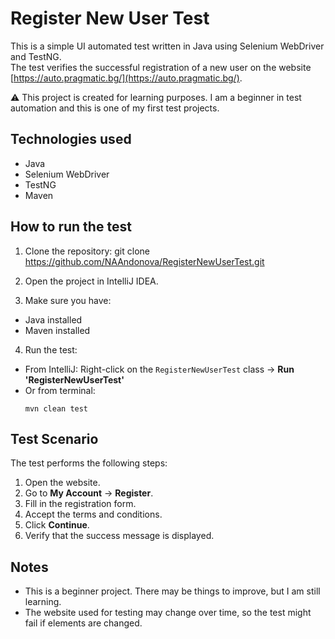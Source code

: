 # Register New User Test

This is a simple UI automated test written in Java using Selenium WebDriver and TestNG.  
The test verifies the successful registration of a new user on the website [https://auto.pragmatic.bg/](https://auto.pragmatic.bg/).

⚠️ This project is created for learning purposes. I am a beginner in test automation and this is one of my first test projects.

## Technologies used
- Java
- Selenium WebDriver
- TestNG
- Maven

## How to run the test
1. Clone the repository:
   git clone https://github.com/NAAndonova/RegisterNewUserTest.git
2. Open the project in IntelliJ IDEA.

3. Make sure you have:
- Java installed
- Maven installed

4. Run the test:
- From IntelliJ: Right-click on the `RegisterNewUserTest` class → **Run 'RegisterNewUserTest'**
- Or from terminal:
  ```
  mvn clean test
  ```

## Test Scenario
The test performs the following steps:
1. Open the website.
2. Go to **My Account** → **Register**.
3. Fill in the registration form.
4. Accept the terms and conditions.
5. Click **Continue**.
6. Verify that the success message is displayed.

## Notes
- This is a beginner project. There may be things to improve, but I am still learning.
- The website used for testing may change over time, so the test might fail if elements are changed.